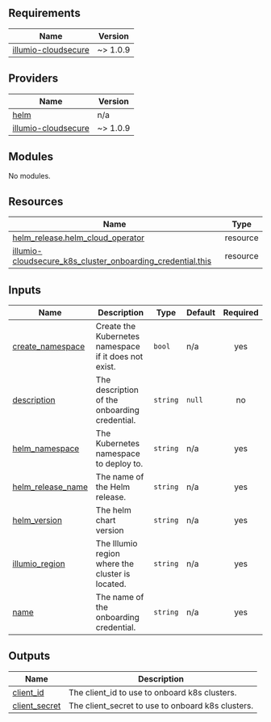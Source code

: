 <!-- BEGIN_TF_DOCS -->
## Requirements

| Name | Version |
|------|---------|
| <a name="requirement_illumio-cloudsecure"></a> [illumio-cloudsecure](#requirement\_illumio-cloudsecure) | ~> 1.0.9 |

## Providers

| Name | Version |
|------|---------|
| <a name="provider_helm"></a> [helm](#provider\_helm) | n/a |
| <a name="provider_illumio-cloudsecure"></a> [illumio-cloudsecure](#provider\_illumio-cloudsecure) | ~> 1.0.9 |

## Modules

No modules.

## Resources

| Name | Type |
|------|------|
| [helm_release.helm_cloud_operator](https://registry.terraform.io/providers/hashicorp/helm/latest/docs/resources/release) | resource |
| [illumio-cloudsecure_k8s_cluster_onboarding_credential.this](https://registry.terraform.io/providers/illumio/illumio-cloudsecure/latest/docs/resources/k8s_cluster_onboarding_credential) | resource |

## Inputs

| Name | Description | Type | Default | Required |
|------|-------------|------|---------|:--------:|
| <a name="input_create_namespace"></a> [create\_namespace](#input\_create\_namespace) | Create the Kubernetes namespace if it does not exist. | `bool` | n/a | yes |
| <a name="input_description"></a> [description](#input\_description) | The description of the onboarding credential. | `string` | `null` | no |
| <a name="input_helm_namespace"></a> [helm\_namespace](#input\_helm\_namespace) | The Kubernetes namespace to deploy to. | `string` | n/a | yes |
| <a name="input_helm_release_name"></a> [helm\_release\_name](#input\_helm\_release\_name) | The name of the Helm release. | `string` | n/a | yes |
| <a name="input_helm_version"></a> [helm\_version](#input\_helm\_version) | The helm chart version | `string` | n/a | yes |
| <a name="input_illumio_region"></a> [illumio\_region](#input\_illumio\_region) | The Illumio region where the cluster is located. | `string` | n/a | yes |
| <a name="input_name"></a> [name](#input\_name) | The name of the onboarding credential. | `string` | n/a | yes |

## Outputs

| Name | Description |
|------|-------------|
| <a name="output_client_id"></a> [client\_id](#output\_client\_id) | The client\_id to use to onboard k8s clusters. |
| <a name="output_client_secret"></a> [client\_secret](#output\_client\_secret) | The client\_secret to use to onboard k8s clusters. |
<!-- END_TF_DOCS -->